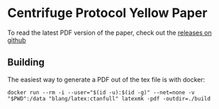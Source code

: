 #  Centrifuge Protocol Yellow Paper
To read the latest PDF version of the paper, check out the [releases on github](https://github.com/centrifuge/protocol/releases)

## Building 
The easiest way to generate a PDF out of the tex file is with docker:

```
docker run --rm -i --user="$(id -u):$(id -g)" --net=none -v "$PWD":/data "blang/latex:ctanfull" latexmk -pdf -outdir=./build
```


